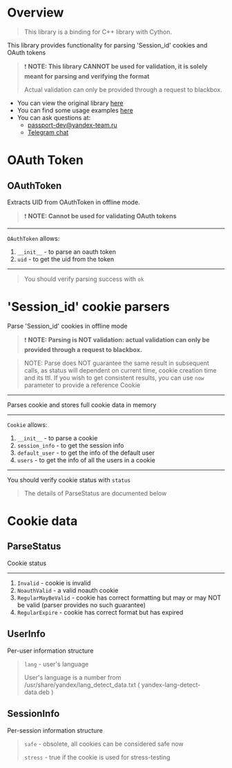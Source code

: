 Overview
===

> This library is a binding for C++ library with Cython.

This library provides functionality for parsing 'Session_id' cookies and OAuth tokens

> &#10071; __NOTE: This library CANNOT be used for validation, it is solely meant for parsing and verifying the format__
>
> Actual validation can only be provided through a request to blackbox.

* You can view the original library [here](https://a.yandex-team.ru/arc/trunk/arcadia/library/cpp/auth_client_parser)
* You can find some usage examples [here](https://a.yandex-team.ru/arc/trunk/arcadia/library/python/auth_client_parser/examples)
* You can ask questions at:
  * [passport-dev@yandex-team.ru](mailto:passport-dev@yandex-team.ru)
  * [Telegram chat](https://t.me/joinchat/BfrKfUm4vsiHynwEIFszig)


OAuth Token
===
OAuthToken
---
Extracts UID from OAuthToken in offline mode.

> &#10071; __NOTE: Cannot be used for validating OAuth tokens__

---
`OAuthToken` allows:
1. `__init__` - to parse an oauth token
2. `uid` - to get the uid from the token
---
> You should verify parsing success with `ok`

'Session_id' cookie parsers
===
Parse 'Session_id' cookies in offline mode

> &#10071; __NOTE: Parsing is NOT validation: actual validation can only be provided through a request to blackbox.__

> NOTE: Parse does NOT guarantee the same result in subsequent calls, as status will dependent on current time, cookie
> creation time and its ttl. If you wish to get consistent results, you can use `now` parameter to provide a reference
Cookie
---
Parses cookie and stores full cookie data in memory

---
`Cookie` allows:
1. `__init__` - to parse a cookie
2. `session_info` - to get the session info
3. `default_user` - to get the info of the default user
4. `users` - to get the info of all the users in a cookie
---
You should verify cookie status with `status`

> The details of ParseStatus are documented below

Cookie data
===
ParseStatus
---
Cookie status

---
1. `Invalid` - cookie is invalid
2. `NoauthValid` - a valid noauth cookie
3. `RegularMayBeValid` - cookie has correct formatting but may or may NOT be valid (parser provides no such guarantee)
4. `RegularExpire` - cookie has correct format but has expired

UserInfo
---
Per-user information structure

> `lang` - user's language
>
> User's language is a number from /usr/share/yandex/lang_detect_data.txt ( yandex-lang-detect-data.deb )

SessionInfo
---
Per-session information structure

> `safe` - obsolete, all cookies can be considered safe now
>
> `stress` - true if the cookie is used for stress-testing

